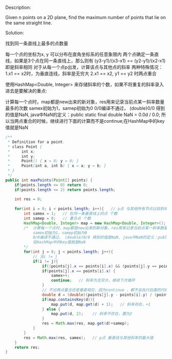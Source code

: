 Description:

Given n points on a 2D plane, find the maximum number of points that lie on the same straight line.

Solution:

找到同一条直线上最多的点数量

每一个点的坐标为x, y 可以分布在直角坐标系的任意象限内
两个点确定一条直线，如果是3个点在同一条直线上，那么则有 (y3-y1)/(x3-x1) == (y2-y1)/(x2-x1) 即是斜率相同
对于从每一个点p出发，计算该点与其他点的斜率
两种特殊情况：
1.x1 == x2时，为垂直连线，斜率是无穷大
2.x1 == x2, y1 == y2 时两点重合

使用HashMap<Double, Integer> 来存储斜率的个数，如果不将重复的斜率录入进去是要解决的重点:

计算每一个点时，map都是new出来的新对象，res用来记录当前点某一斜率数量最多的次数
samex初始为1，samep初始为0
0/0编译不通过， (double)0/0 得到的值是NaN, java中NaN的定义：public static final double NaN = 0.0d / 0.0;
所以当两点重合的时候，继续进行下面的计算而不是continue;在HashMap中的key值就是NaN

```java
/**
 * Definition for a point.
 * class Point {
 *     int x;
 *     int y;
 *     Point() { x = 0; y = 0; }
 *     Point(int a, int b) { x = a; y = b; }
 * }
 */
public int maxPoints(Point[] points) {
    if(points.length <= 0) return 0;
    if(points.length <= 2) return points.length;
    
    int res = 0;
    
    for(int i = 0; i < points.length; i++){   // p点 与其他所有节点比较斜率
        int samex = 1;   // 在同一条垂直线上的点 个数
        int samep = 0;   // 重合点 个数
        HashMap<Double, Integer> map = new HashMap<Double, Integer>();  // 斜率 double, 个数 int
        /*  计算每一个点时，map都是new出来的新对象，res用来记录当前点某一斜率数量最多的次数
            samex初始为1，samep初始为0
            0/0编译不通过， (double)0/0 得到的值是NaN, java中NaN的定义：public static final double NaN = 0.0d / 0.0;
            在HashMap中的key值就是NaN
        */
        for(int j = 0; j < points.length; j++){  
            // 当i != j
            if(i != j){  
                if((points[j].x == points[i].x) && (points[j].y == points[i].y)) samep++;
                if(points[j].x == points[i].x) {
                    samex++;
                    continue;   // 斜率为无穷大，继续下次循环
                }
                // 不论两点重合还是垂直相交，因为continue ，都不会执行后面的代码（第一个if成立，第二个if必成立）
                double d = (double)(points[j].y - points[i].y) / (points[j].x - points[i].x);  // 转为double类型
                if(map.containsKey(d)){
                    map.put(d, map.get(d) + 1);   // 斜率存在，+1
                } else {
                    map.put(d, 2);    // 斜率不存在，置为2
                }
                res = Math.max(res, map.get(d)+samep);
            }
        }
        res = Math.max(res, samex);   // p点 垂直线与其他斜率的最大值
    }
    return res;
}
``` 
